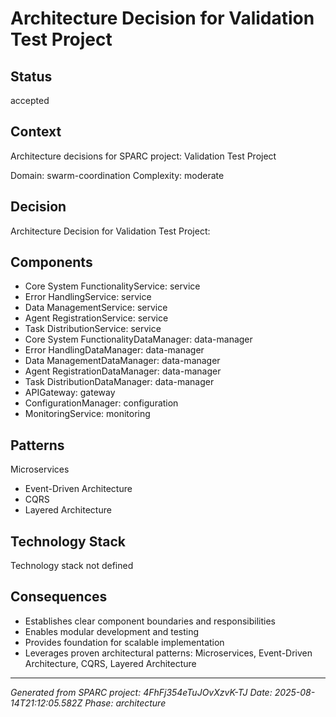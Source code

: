# Architecture Decision for Validation Test Project

## Status
accepted

## Context
Architecture decisions for SPARC project: Validation Test Project

Domain: swarm-coordination
Complexity: moderate

## Decision
Architecture Decision for Validation Test Project:

## Components
- Core System FunctionalityService: service
- Error HandlingService: service
- Data ManagementService: service
- Agent RegistrationService: service
- Task DistributionService: service
- Core System FunctionalityDataManager: data-manager
- Error HandlingDataManager: data-manager
- Data ManagementDataManager: data-manager
- Agent RegistrationDataManager: data-manager
- Task DistributionDataManager: data-manager
- APIGateway: gateway
- ConfigurationManager: configuration
- MonitoringService: monitoring

## Patterns
Microservices
- Event-Driven Architecture
- CQRS
- Layered Architecture

## Technology Stack
Technology stack not defined

## Consequences
- Establishes clear component boundaries and responsibilities
- Enables modular development and testing
- Provides foundation for scalable implementation
- Leverages proven architectural patterns: Microservices, Event-Driven Architecture, CQRS, Layered Architecture

---
*Generated from SPARC project: 4FhFj354eTuJOvXzvK-TJ*
*Date: 2025-08-14T21:12:05.582Z*
*Phase: architecture*
